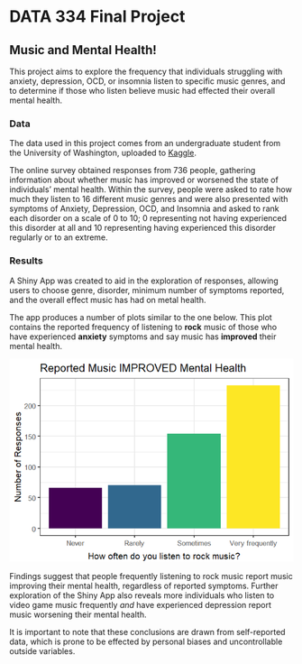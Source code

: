 # DATA 334 Final Project


## **Music and Mental Health!**

This project aims to explore the frequency that individuals struggling
with anxiety, depression, OCD, or insomnia listen to specific music
genres, and to determine if those who listen believe music had effected
their overall mental health.

### Data

The data used in this project comes from an undergraduate student from
the University of Washington, uploaded to
[Kaggle](https://www.kaggle.com/datasets/catherinerasgaitis/mxmh-survey-results?resource=download).

The online survey obtained responses from 736 people, gathering
information about whether music has improved or worsened the state of
individuals’ mental health. Within the survey, people were asked to rate
how much they listen to 16 different music genres and were also
presented with symptoms of Anxiety, Depression, OCD, and Insomnia and
asked to rank each disorder on a scale of 0 to 10; 0 representing not
having experienced this disorder at all and 10 representing having
experienced this disorder regularly or to an extreme.

### Results

A Shiny App was created to aid in the exploration of responses, allowing
users to choose genre, disorder, minimum number of symptoms reported,
and the overall effect music has had on metal health.

The app produces a number of plots similar to the one below. This plot
contains the reported frequency of listening to **rock** music of those
who have experienced **anxiety** symptoms and say music has **improved**
their mental health.

![](README_files/figure-commonmark/unnamed-chunk-2-1.png)

Findings suggest that people frequently listening to rock music report
music improving their mental health, regardless of reported symptoms.
Further exploration of the Shiny App also reveals more individuals who
listen to video game music frequently *and* have experienced depression
report music worsening their mental health.

It is important to note that these conclusions are drawn from
self-reported data, which is prone to be effected by personal biases and
uncontrollable outside variables.
